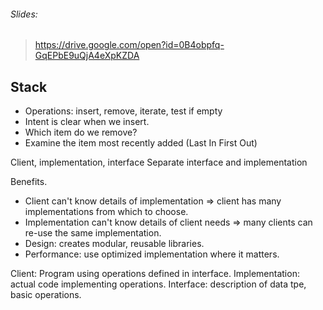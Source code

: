 ###### Slides: 
> https://drive.google.com/open?id=0B4obpfq-GqEPbE9uQjA4eXpKZDA

Stack
-----
* Operations: insert, remove, iterate, test if empty
* Intent is clear when we insert.
* Which item do we remove?
* Examine the item most recently added (Last In First Out)

Client, implementation, interface
Separate interface and implementation

Benefits.
* Client can't know details of implementation
  => client has many implementations from which to choose.
* Implementation can't know details of client needs 
  => many clients can re-use the same implementation.
* Design: creates modular, reusable libraries.
* Performance: use optimized implementation where it matters.

Client: Program using operations defined in interface.
Implementation: actual code implementing operations.
Interface: description of data tpe, basic operations.